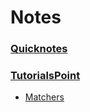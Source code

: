 # Notes

### [Quicknotes](https://github.com/ogirginc/Notes/blob/master/lib/Rspec/rspec.md)

### [TutorialsPoint](https://github.com/ogirginc/Notes/tree/master/lib/Rspec/TutorialsPoint)

* [Matchers](https://github.com/ogirginc/Notes/blob/master/lib/Rspec/TutorialsPoint/Matchers.md)
